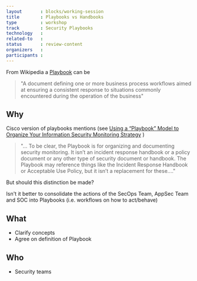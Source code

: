 ```yaml
---
layout       : blocks/working-session
title        : Playbooks vs Handbooks
type         : workshop
track        : Security Playbooks
technology   :
related-to   :
status       : review-content
organizers   :
participants :
---
```


From Wikipedia a [Playbook](https://en.wikipedia.org/wiki/Playbook) can be
> "A document defining one or more business process workflows aimed at ensuring a consistent response to situations commonly encountered during the operation of the business"

## Why

Cisco version of playbooks mentions (see [Using a “Playbook” Model to Organize Your Information Security Monitoring Strategy](http://blogs.cisco.com/security/using-a-playbook-model-to-organize-your-information-security-monitoring-strategy) )

> "... To be clear, the Playbook is for organizing and documenting security monitoring. It isn’t an incident response handbook or a policy document or any other type of security document or handbook. The Playbook may reference things like the Incident Response Handbook or Acceptable Use Policy, but it isn’t a replacement for these...."

But should this distinction be made?

Isn't it better to consolidate the actions of the SecOps Team, AppSec Team and SOC into Playbooks (i.e. workflows on how to act/behave)


## What

 - Clarify concepts
 - Agree on definition of Playbook

## Who

 - Security teams